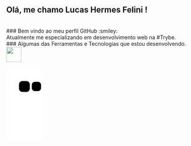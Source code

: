 ## Olá, me chamo Lucas Hermes Felini ! 
<br>
### Bem vindo ao meu perfil GitHub :smiley:
<br>
Atualmente me especializando em desenvolvimento web na #Trybe.
<br>
### Algumas das Ferramentas e Tecnologias que estou desenvolvendo.

<img src="https://cdn.jsdelivr.net/gh/devicons/devicon/icons/git/git-original.svg" width="40" height="40"/>



![Snake animation](https://github.com/LucasFelini/LucasFelini/blob/output/github-contribution-grid-snake.svg)
